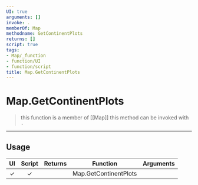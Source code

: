 ```yaml
---
UI: true
arguments: []
invoke: .
memberOf: Map
methodname: GetContinentPlots
returns: []
script: true
tags:
- Map/_function
- function/UI
- function/script
title: Map.GetContinentPlots
---
```

# Map.GetContinentPlots
> this function is a member of [[Map]]
> this method can be invoked with `.`
-----
## Usage
|  UI | Script | Returns | Function | Arguments |
|:---:|:------:|-------:|:--------:|:---------|
|✓|✓||Map.GetContinentPlots||
